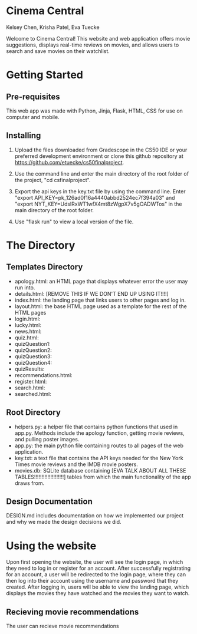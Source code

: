 # Cinema Central
Kelsey Chen, Krisha Patel, Eva Tuecke

Welcome to Cinema Central! This website and web application offers movie suggestions, displays real-time reviews on movies, and allows users to search and save movies on their watchlist. 

# Getting Started

## Pre-requisites
This web app was made with Python, Jinja, Flask, HTML, CSS for use on computer and mobile.

## Installing
1. Upload the files downloaded from Gradescope in the CS50 IDE or your preferred development environment or clone this github repository at https://github.com/etuecke/cs50finalproject.

2. Use the command line and enter the main directory of the root folder of the project, "cd csfinalproject".

3. Export the api keys in the key.txt file by using the command line. Enter "export API_KEY=pk_126ad0f16a4440abbd2524ec7f394a03" and "export NYT_KEY=UdslRxWT1wfX4mt8zWgpX7v5gOADWTos" in the main directory of the root folder. 

4. Use "flask run" to view a local version of the file.

# The Directory 

## Templates Directory
* apology.html: an HTML page that displays whatever error the user may run into.
* details.html: [REMOVE THIS IF WE DON'T END UP USING IT!!!!]
* index.html: the landing page that links users to other pages and log in.
* layout.html: the base HTML page used as a template for the rest of the HTML pages
* login.html: 
* lucky.html:
* news.html:
* quiz.html: 
* quizQuestion1: 
* quizQuestion2: 
* quizQuestion3: 
* quizQuestion4: 
* quizResults:
* recommendations.html: 
* register.html:
* search.html:
* searched.html: 

## Root Directory
* helpers.py: a helper file that contains python functions that used in app.py. Methods include the apology function, getting movie reviews, and pulling poster images. 
* app.py: the main python file containing routes to all pages of the web application. 
* key.txt: a text file that contains the API keys needed for the New York Times movie reviews and the IMDB movie posters. 
* movies.db: SQLite database containing [EVA TALK ABOUT ALL THESE TABLES!!!!!!!!!!!!!!!!!!!!] tables from which the main functionality of the app draws from.  

## Design Documentation
DESIGN.md includes documentation on how we implemented our project and why we made the design decisions we did. 

# Using the website 
Upon first opening the website, the user will see the login page, in which they need to log in or register for an account. After successfully registrating for an account, a user will be redirected to the login page, where they can then log into their account using the username and password that they created. 
After logging in, users will be able to view the landing page, which displays the movies they have watched and the movies they want to watch. 

## Recieving movie recommendations
The user can recieve movie recommendations 
